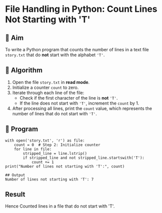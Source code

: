 # File Handling in Python: Count Lines Not Starting with 'T'

## 🎯 Aim
To write a Python program that counts the number of lines in a text file `story.txt` that do **not** start with the alphabet `'T'`.

## 🧠 Algorithm
1. Open the file `story.txt` in **read mode**.
2. Initialize a counter `count` to zero.
3. Iterate through each line of the file:
   - Check if the first character of the line is **not** `'T'`.
   - If the line does not start with `'T'`, increment the `count` by 1.
4. After processing all lines, print the `count` value, which represents the number of lines that do not start with `'T'`.

## 🧾 Program
```
with open('story.txt', 'r') as file:
    count = 0  # Step 2: Initialize counter
    for line in file:
        stripped_line = line.lstrip()
        if stripped_line and not stripped_line.startswith('T'):
            count += 1
print("Number of lines not starting with 'T':", count)

## Output
Number of lines not starting with 'T': 7
````
## Result
Hence Counted lines in a file that do not start with 'T'.

